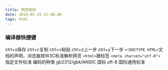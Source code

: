 ```yaml
---
title: 网页制作
date: 2019-05-15 21:48:40
tags: html
---
```

### 编译器快捷键
ctrl+s保存 ctrl+c复制 ctrl+v粘贴 ctrl+z上一步 ctrl+y下一步
`<!DOCTYPE HTML>`文档的声明，浏览器按W3C标准解析网页
`<html>`跟标签 `<meta charset="utf-8">`指定文件标准
编码的种类
gb2312/gbk/ANSIC 国标 uft-8 国际通用标准